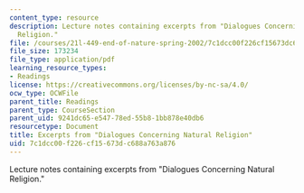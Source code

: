 ```yaml
---
content_type: resource
description: Lecture notes containing excerpts from "Dialogues Concerning Natural
  Religion."
file: /courses/21l-449-end-of-nature-spring-2002/7c1dcc00f226cf15673dc688a763a876_lecture8.pdf
file_size: 173234
file_type: application/pdf
learning_resource_types:
- Readings
license: https://creativecommons.org/licenses/by-nc-sa/4.0/
ocw_type: OCWFile
parent_title: Readings
parent_type: CourseSection
parent_uid: 9241dc65-e547-78ed-55b8-1bb878e40db6
resourcetype: Document
title: Excerpts from "Dialogues Concerning Natural Religion"
uid: 7c1dcc00-f226-cf15-673d-c688a763a876
---
```

Lecture notes containing excerpts from "Dialogues Concerning Natural Religion."